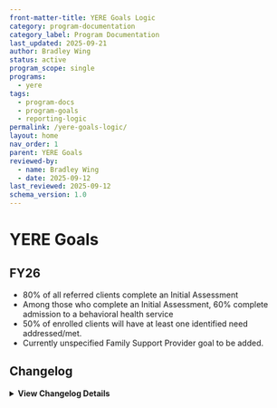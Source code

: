 ```yaml
---
front-matter-title: YERE Goals Logic  
category: program-documentation
category_label: Program Documentation
last_updated: 2025-09-21
author: Bradley Wing
status: active  
program_scope: single
programs:
  - yere
tags:
  - program-docs
  - program-goals
  - reporting-logic
permalink: /yere-goals-logic/
layout: home
nav_order: 1
parent: YERE Goals
reviewed-by:
  - name: Bradley Wing
  - date: 2025-09-12
last_reviewed: 2025-09-12
schema_version: 1.0
---
```


# YERE Goals

## FY26

- 80% of all referred clients complete an Initial Assessment
- Among those who complete an Initial Assessment, 60% complete admission to a behavioral health service
- 50% of enrolled clients will have at least one identified need addressed/met.
- Currently unspecified Family Support Provider goal to be added.

## Changelog

<details markdown="1">
  <summary><strong>View Changelog Details</strong></summary>

### 2025

- **2025-10-04**: Adds collapsible `<details markdown="1"></details>` section to the changelog. Adds year subsection to better organize long changelog lists.
- **2025-09-21**: Removes `lifecycle:` and `change-control:` fields from frontmatter as they are more appropriate for assets outside of the context of the wiki and since they overlap with tags such as `archived`, `needs-review`, `production-ready`, `change-management`, `implementation-planning`, and `stakeholder-approval`. Adds `nav_order:` and `parent:` fields to frontmatter.
- **2025-09-19**: Renames file name to `yere-goals-logic.md` to avoid conflict with the permalink between the `yere-goals` folder and the file. Adds `permalink:` and `layout:` fields to frontmatter.
- **2025-07-24**: Adds Markdown file named `yere-goals.md` for documenting YERE program goals. Adds FY26 goals.

</details>
